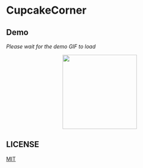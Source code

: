 # CupcakeCorner

## Demo

*Please wait for the demo GIF to load*

<p align="center">
  <img src="GIF/demo.gif" width="200">
</p>

## LICENSE

[MIT](LICENSE)
